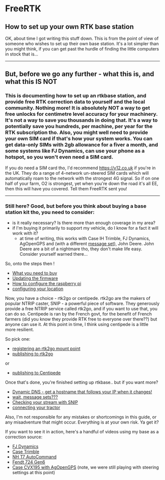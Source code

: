 # FreeRTK
## How to set up your own RTK base station

OK, about time I got writing this stuff down. This is from the point of view of someone who wishes to set up their own base station. It's a lot simpler than you might think, if you can get past the hurdle of finding the little computers in stock that is...

---
## But, before we go any further - what this is, and what this IS NOT

### This is documenting how to set up an rtkbase station, and provide free RTK correction data to yourself and the local community. Nothing more! It is absolutely NOT a way to get free unlocks for centimetre level accuracy for your machinery. It's not a way to save you thousands in doing that. It's a way to potentially save you hundreds, per machine, per year for the RTK subscription tho. Also, you might well need to provide your own SIM card if that's how your system works. You can get data-only SIMs with 2gb allowance for a fiver a month, and some systems like FJ Dynamics, can use your phone as a hotspot, so you won't even need a SIM card.

If you do need a SIM card tho, I'd recommend https://v12.co.uk if you're in the UK. They do a range of 4-network un-steered SIM cards which will automatically roam to the network with the strongest 4G signal. So if on one half of your farm, O2 is strongest, yet when you're down the road it's all EE, then this will have you covered. Tell them FreeRTK sent you!

---

### Still here? Good, but before you think about buying a base station kit tho, you need to consider:
- is it really necessary? Is there more than enough coverage in my area?
- if I'm buying it primarily to support my vehicle, do I know for a fact it will work with it?
  - at time of writing, this works with Case IH Trimble, FJ Dynamics, AgOpenGPS and (with a different [message set](messagesets.md)), John Deere. John Deere are a bit of a nightmare tho, they don't make life easy. Consider yourself warned there...

So, onto the steps then !

- [What you need to buy](WhatToBuy.md)
- [Updating the firmware](UpdatingFirmware.md)
- [How to configure the raspberry pi](PiConfiguration.md)
- [configuring your location](ConfigLocation.md)

Now, you have a choice - rtk2go or centipede. rtk2go are the makers of popular NTRIP caster, SNIP - a powerful piece of software. They generously provide a free NTRIP service called rtk2go, and if you want to use that, you can do so. Centipede is ran by the French govt, for the benefit of French farmers (did you know they provide RTK free to everyone over there??) but anyone can use it. At this point in time, I think using centipede is a little more resilient.

So pick one:
- [registering an rtk2go mount point](rtk2go.md)
- [publishing to rtk2go](publishing.md)

or

- [publishing to Centipede](centipede.md)

Once that's done, you're finished setting up rtkbase.. but if you want more?

- [Dynamic DNS - get a hostname that follows your IP when it changes!](dns.md)
- [wait, message sets???](messagesets.md)
- [Checking your stream with SNIP](snip.md)
- [connecting your tractor](tractor.md)

Also, I'm not responsible for any mistakes or shortcomings in this guide, or any misadventure that might occur. Everything is at your own risk. Ya get it?

If you want to see it in action, here's a handful of videos using my base as a correction source:
- [FJ Dynamics](https://youtu.be/cLvjmOE0-rY)
- [Case Trimble](https://youtu.be/D7sSRx7XJ1Y)
- [NH T7 AutoCommand](https://youtu.be/C6NiiC102wA)
- [Fendt 724 Gen6](https://youtu.be/Ld9XlGIocTU)
- [Case CVX195 with AgOpenGPS](https://youtu.be/vvtz_aw-2HE) (note, we were still playing with steering settings at this point)